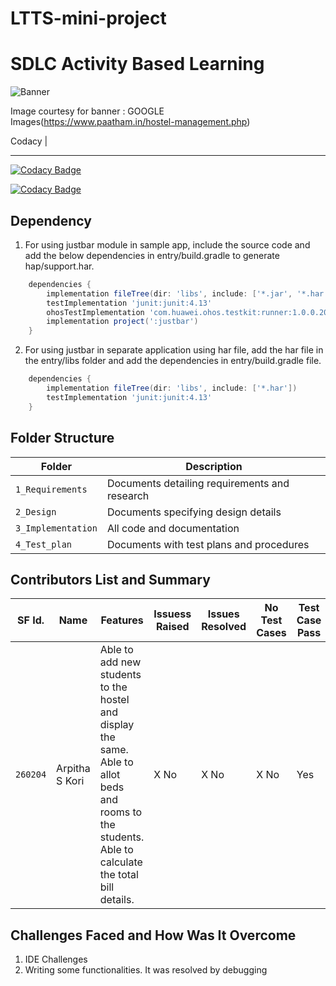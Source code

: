 # LTTS-mini-project
# SDLC Activity Based Learning
![Banner](https://github.com/arpithakori/LTTS-mini-project/blob/main/1_Requirements/banner.png)

Image courtesy for banner : GOOGLE Images(https://www.paatham.in/hostel-management.php)

Codacy |
*********************************************************
[![Codacy Badge](https://api.codacy.com/project/badge/Grade/83fd1aca603f49f18480e03a5c32331e)](https://app.codacy.com/gh/arpithakori/LTTS-mini-project?utm_source=github.com&utm_medium=referral&utm_content=arpithakori/LTTS-mini-project&utm_campaign=Badge_Grade_Settings)
<!--[![C/C++ CI](https://github.com/arc-arnob/LnT_Mini_Project/actions/workflows/c-cpp.yml/badge.svg)](https://github.com/arc-arnob/LnT_Mini_Project/actions/workflows/c-cpp.yml)|[![Static Check](https://github.com/arc-arnob/LnT_Mini_Project/actions/workflows/arc-cppcheck.yml/badge.svg)](https://github.com/arc-arnob/LnT_Mini_Project/actions/workflows/arc-cppcheck.yml) | To be added| [![git inspector CI](https://github.com/arc-arnob/LnT_Mini_Project/actions/workflows/arc-gitinspector.yml/badge.svg)](https://github.com/arc-arnob/LnT_Mini_Project/actions/workflows/arc-gitinspector.yml)-->

[![Codacy Badge](https://app.codacy.com/project/badge/Grade/ed40a383ed3b44c691a5f6f29168f6a2)](https://www.codacy.com/gh/arpithakori/LTTS-mini-project/dashboard?utm_source=github.com&amp;utm_medium=referral&amp;utm_content=arpithakori/LTTS-mini-project&amp;utm_campaign=Badge_Grade)

## Dependency
1. For using justbar module in sample app, include the source code and add the below dependencies in entry/build.gradle to generate hap/support.har.
```groovy
	dependencies {
        implementation fileTree(dir: 'libs', include: ['*.jar', '*.har'])
        testImplementation 'junit:junit:4.13'
        ohosTestImplementation 'com.huawei.ohos.testkit:runner:1.0.0.200'
        implementation project(':justbar')
    }
```
2. For using justbar in separate application using har file, add the har file in the entry/libs folder and add the dependencies in entry/build.gradle file.
```groovy
	dependencies {
		implementation fileTree(dir: 'libs', include: ['*.har'])
		testImplementation 'junit:junit:4.13'
	}
```

## Folder Structure
Folder             | Description
-------------------| -----------------------------------------
`1_Requirements`   | Documents detailing requirements and research
`2_Design`         | Documents specifying design details
`3_Implementation` | All code and documentation
`4_Test_plan`      | Documents with test plans and procedures

## Contributors List and Summary

SF Id. |  Name   |    Features    | Issuess Raised |Issues Resolved|No Test Cases|Test Case Pass
-------|---------|----------------|----------------|---------------|-------------|--------------
`260204` | Arpitha S Kori  | Able to add new students to the hostel and display the same. Able to allot beds and rooms to the students. Able to calculate the total bill details. | X No     | X No   |X No   |Yes     
   

## Challenges Faced and How Was It Overcome

1. IDE Challenges
2. Writing some functionalities. It was resolved by debugging


